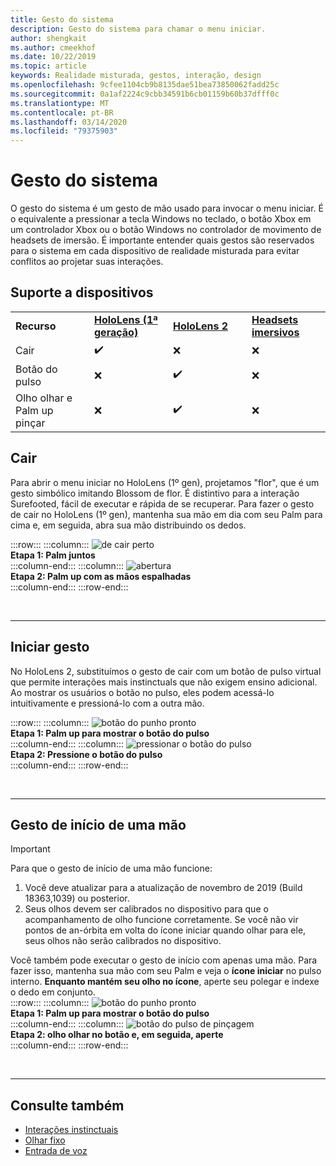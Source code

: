 ```yaml
---
title: Gesto do sistema
description: Gesto do sistema para chamar o menu iniciar.
author: shengkait
ms.author: cmeekhof
ms.date: 10/22/2019
ms.topic: article
keywords: Realidade misturada, gestos, interação, design
ms.openlocfilehash: 9cfee1104cb9b8135dae51bea73850062fadd25c
ms.sourcegitcommit: 0a1af2224c9cbb34591b6cb01159b60b37dfff0c
ms.translationtype: MT
ms.contentlocale: pt-BR
ms.lasthandoff: 03/14/2020
ms.locfileid: "79375903"
---
```

# <a name="system-gesture"></a>Gesto do sistema

O gesto do sistema é um gesto de mão usado para invocar o menu iniciar. É o equivalente a pressionar a tecla Windows no teclado, o botão Xbox em um controlador Xbox ou o botão Windows no controlador de movimento de headsets de imersão. É importante entender quais gestos são reservados para o sistema em cada dispositivo de realidade misturada para evitar conflitos ao projetar suas interações.

## <a name="device-support"></a>Suporte a dispositivos

<table>
    <colgroup>
    <col width="25%" />
    <col width="25%" />
    <col width="25%" />
    <col width="25%" />
    </colgroup>
    <tr>
        <td><strong>Recurso</strong></td>
        <td><a href="hololens-hardware-details.md"><strong>HoloLens (1ª geração)</strong></a></td>
        <td><a href="https://docs.microsoft.com/hololens/hololens2-hardware"><strong>HoloLens 2</strong></td>
        <td><a href="immersive-headset-hardware-details.md"><strong>Headsets imersivos</strong></a></td>
    </tr>
     <tr>
        <td>Cair</td>
        <td>✔️</td>
        <td>❌</td>
        <td>❌</td>
    </tr>
     <tr>
        <td>Botão do pulso</td>
        <td>❌</td>
        <td>✔️</td>
        <td>❌</td>
    </tr>
    <tr>
        <td>Olho olhar e Palm up pinçar</td>
        <td>❌</td>
        <td>✔️</td>
        <td>❌</td>
    </tr>
</table>

## <a name="bloom"></a>Cair
Para abrir o menu iniciar no HoloLens (1º gen), projetamos "flor", que é um gesto simbólico imitando Blossom de flor. É distintivo para a interação Surefooted, fácil de executar e rápida de se recuperar. Para fazer o gesto de cair no HoloLens (1º gen), mantenha sua mão em dia com seu Palm para cima e, em seguida, abra sua mão distribuindo os dedos.

:::row:::
    :::column:::
        ![de cair perto](images/bloom-close.png)<br>
        **Etapa 1: Palm juntos**<br>
    :::column-end:::
    :::column:::
        ![abertura](images/bloom-open.png)<br>
        **Etapa 2: Palm up com as mãos espalhadas**<br>
    :::column-end:::
:::row-end:::

<br>

---

## <a name="start-gesture"></a>Iniciar gesto
No HoloLens 2, substituímos o gesto de cair com um botão de pulso virtual que permite interações mais instinctuals que não exigem ensino adicional. Ao mostrar os usuários o botão no pulso, eles podem acessá-lo intuitivamente e pressioná-lo com a outra mão.

:::row:::
    :::column:::
        ![botão do punho pronto](images/wrist-button-ready.png)<br>
        **Etapa 1: Palm up para mostrar o botão do pulso**<br>
    :::column-end:::
    :::column:::
        ![pressionar o botão do pulso](images/wrist-button-press.png)<br>
        **Etapa 2: Pressione o botão do pulso**<br>
    :::column-end:::
:::row-end:::

<br>

---


## <a name="one-handed-start-gesture"></a>Gesto de início de uma mão

> [!IMPORTANT]
> Para que o gesto de início de uma mão funcione:
>
> 1. Você deve atualizar para a atualização de novembro de 2019 (Build 18363,1039) ou posterior.
> 1. Seus olhos devem ser calibrados no dispositivo para que o acompanhamento de olho funcione corretamente. Se você não vir pontos de an-órbita em volta do ícone iniciar quando olhar para ele, seus olhos não serão calibrados no dispositivo.

Você também pode executar o gesto de início com apenas uma mão. Para fazer isso, mantenha sua mão com seu Palm e veja o **ícone iniciar** no pulso interno. **Enquanto mantém seu olho no ícone**, aperte seu polegar e indexe o dedo em conjunto.<br>
:::row:::
    :::column:::
        ![botão do punho pronto](images/wrist-button-ready.png)<br>
        **Etapa 1: Palm up para mostrar o botão do pulso**<br>
    :::column-end:::
    :::column:::
        ![botão do pulso de pinçagem](images/wrist-button-pinch.png)<br>
        **Etapa 2: olho olhar no botão e, em seguida, aperte**<br>
    :::column-end:::
:::row-end:::

<br>

---

## <a name="see-also"></a>Consulte também

* [Interações instinctuais](interaction-fundamentals.md)
* [Olhar fixo](eye-tracking.md)
* [Entrada de voz](voice-input.md)
